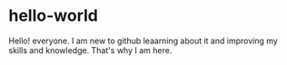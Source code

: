 # hello-world

Hello! everyone. I am new to github leaarning about it and improving my skills and knowledge. That's why I am here.
